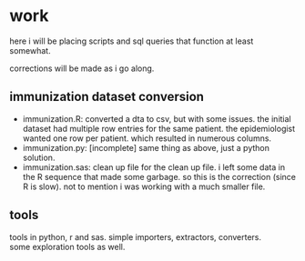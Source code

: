 # work

here i will be placing scripts and sql queries that function at least somewhat.

corrections will be made as i go along.

## immunization dataset conversion
- immunization.R: converted a dta to csv, but with some issues. the initial 
    dataset had multiple row entries for the same patient. the epidemiologist 
    wanted one row per patient. which resulted in numerous columns. 
- immunization.py: [incomplete] same thing as above, just a python solution.
- immunization.sas: clean up file for the clean up file. i left some data in 
    the R sequence that made some garbage. so this is the correction (since 
    R is slow). not to mention i was working with a much smaller file.
    
## tools
tools in python, r and sas. simple importers, extractors, converters.  
some exploration tools as well.
